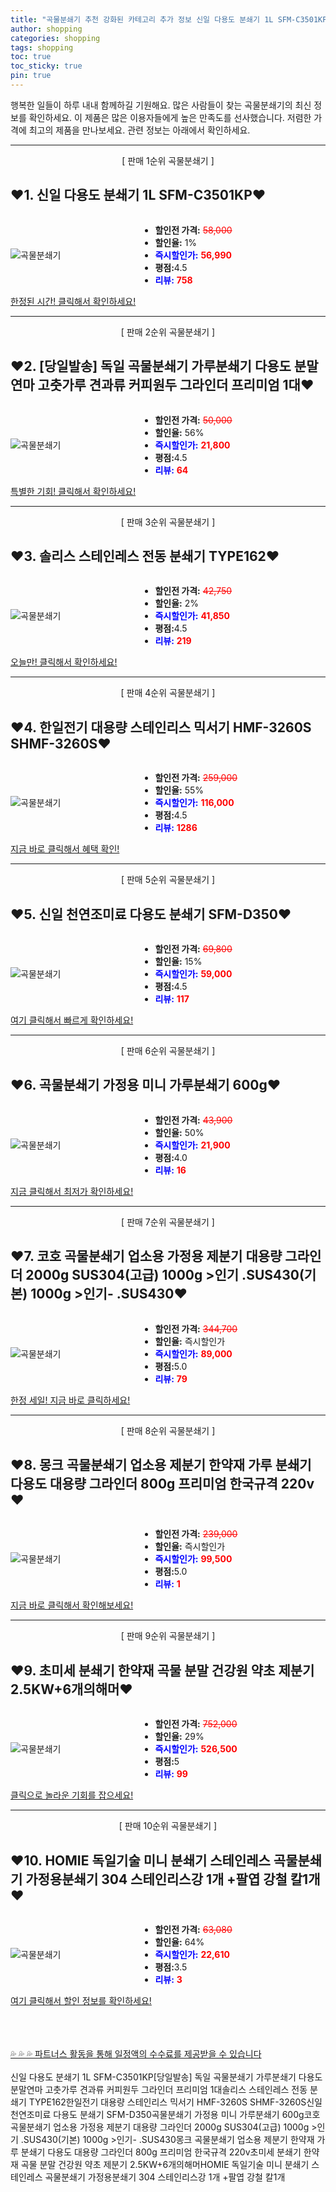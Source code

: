 ```yaml
---
title: "곡물분쇄기 추천 강화된 카테고리 추가 정보 신일 다용도 분쇄기 1L SFM-C3501KP"
author: shopping
categories: shopping
tags: shopping
toc: true
toc_sticky: true
pin: true
---
```

행복한 일들이 하루 내내 함께하길 기원해요. 많은 사람들이 찾는 곡물분쇄기의 최신 정보를 확인하세요. 이 제품은 많은 이용자들에게 높은 만족도를 선사했습니다. 저렴한 가격에 최고의 제품을 만나보세요. 관련 정보는 아래에서 확인하세요.

---
<p class="toplist" style="margin: 0 auto; display: block; width: fit-content;">[ 판매 1순위 곡물분쇄기 ]</p>

<h2><strong>❤️1. 신일 다용도 분쇄기 1L SFM-C3501KP❤️</strong></h2>

<div style="display: flex; align-items: center;">
    <div style="flex: 0.4;">
        <img src="https://thumbnail8.coupangcdn.com/thumbnails/remote/230x230ex/image/rs_quotation_api/jahmfdxg/65851133a95f4c3ebfa30fb788ad3075.jpg" alt="곡물분쇄기" style="max-width: 100%;">
    </div>
    <div style="flex: 0.6; margin-left: 10px;">
        <ul>
            <li><strong>할인전 가격:</strong> <del style="color: red;">58,000</del></li>
            <li><strong>할인율:</strong> 1%</li>
            <li><span style='color:blue'><strong>즉시할인가:</strong></span> <span style='color:red'><strong>56,990</strong></span></li>
            <li><strong>평점:</strong>4.5</li>
            <li><span style='color:blue'><strong>리뷰:</strong></span> <span style='color:red'><strong>758</strong></span></li>
        </ul>
    </div>
</div>
<div class="center">
    <a href="https://William4Davisa.github.io?lptag=AF9450613&subid=githubio&pageKey=7264196950&traceid=V0-153&itemId=18509873758&vendorItemId=78780080526" class="myButton">
        한정된 시간! 클릭해서 확인하세요!
    </a>
</div>


---
<p class="toplist" style="margin: 0 auto; display: block; width: fit-content;">[ 판매 2순위 곡물분쇄기 ]</p>

<h2><strong>❤️2. [당일발송] 독일 곡물분쇄기 가루분쇄기 다용도 분말연마 고춧가루 견과류 커피원두 그라인더 프리미엄 1대❤️</strong></h2>

<div style="display: flex; align-items: center;">
    <div style="flex: 0.4;">
        <img src="https://thumbnail8.coupangcdn.com/thumbnails/remote/230x230ex/image/vendor_inventory/48d2/8aa65a0b74c0f0867b26ef28c311d7680585d502bd3c7ce76698bda99f27.png" alt="곡물분쇄기" style="max-width: 100%;">
    </div>
    <div style="flex: 0.6; margin-left: 10px;">
        <ul>
            <li><strong>할인전 가격:</strong> <del style="color: red;">50,000</del></li>
            <li><strong>할인율:</strong> 56%</li>
            <li><span style='color:blue'><strong>즉시할인가:</strong></span> <span style='color:red'><strong>21,800</strong></span></li>
            <li><strong>평점:</strong>4.5</li>
            <li><span style='color:blue'><strong>리뷰:</strong></span> <span style='color:red'><strong>64</strong></span></li>
        </ul>
    </div>
</div>
<div class="center">
    <a href="https://William4Davisa.github.io?lptag=AF9450613&subid=githubio&pageKey=7961636566&traceid=V0-153&itemId=22012819167&vendorItemId=89060228091" class="myButton">
        특별한 기회! 클릭해서 확인하세요!
    </a>
</div>


---
<p class="toplist" style="margin: 0 auto; display: block; width: fit-content;">[ 판매 3순위 곡물분쇄기 ]</p>

<h2><strong>❤️3. 솔리스 스테인레스 전동 분쇄기 TYPE162❤️</strong></h2>

<div style="display: flex; align-items: center;">
    <div style="flex: 0.4;">
        <img src="https://thumbnail10.coupangcdn.com/thumbnails/remote/230x230ex/image/rs_quotation_api/azjmeqre/4ba20b314fa843fcaccdb8819755fe3a.jpg" alt="곡물분쇄기" style="max-width: 100%;">
    </div>
    <div style="flex: 0.6; margin-left: 10px;">
        <ul>
            <li><strong>할인전 가격:</strong> <del style="color: red;">42,750</del></li>
            <li><strong>할인율:</strong> 2%</li>
            <li><span style='color:blue'><strong>즉시할인가:</strong></span> <span style='color:red'><strong>41,850</strong></span></li>
            <li><strong>평점:</strong>4.5</li>
            <li><span style='color:blue'><strong>리뷰:</strong></span> <span style='color:red'><strong>219</strong></span></li>
        </ul>
    </div>
</div>
<div class="center">
    <a href="https://William4Davisa.github.io?lptag=AF9450613&subid=githubio&pageKey=5493067208&traceid=V0-153&itemId=8511089387&vendorItemId=78157434756" class="myButton">
        오늘만! 클릭해서 확인하세요!
    </a>
</div>


---
<p class="toplist" style="margin: 0 auto; display: block; width: fit-content;">[ 판매 4순위 곡물분쇄기 ]</p>

<h2><strong>❤️4. 한일전기 대용량 스테인리스 믹서기 HMF-3260S SHMF-3260S❤️</strong></h2>

<div style="display: flex; align-items: center;">
    <div style="flex: 0.4;">
        <img src="https://thumbnail6.coupangcdn.com/thumbnails/remote/230x230ex/image/vendor_inventory/84b8/b5b017826804fdc51ae2d2fb437c9ab0033f2a062be4314e8960f1332bf0.jpg" alt="곡물분쇄기" style="max-width: 100%;">
    </div>
    <div style="flex: 0.6; margin-left: 10px;">
        <ul>
            <li><strong>할인전 가격:</strong> <del style="color: red;">259,000</del></li>
            <li><strong>할인율:</strong> 55%</li>
            <li><span style='color:blue'><strong>즉시할인가:</strong></span> <span style='color:red'><strong>116,000</strong></span></li>
            <li><strong>평점:</strong>4.5</li>
            <li><span style='color:blue'><strong>리뷰:</strong></span> <span style='color:red'><strong>1286</strong></span></li>
        </ul>
    </div>
</div>
<div class="center">
    <a href="https://William4Davisa.github.io?lptag=AF9450613&subid=githubio&pageKey=6779693360&traceid=V0-153&itemId=15938965762&vendorItemId=88686323308" class="myButton">
        지금 바로 클릭해서 혜택 확인!
    </a>
</div>


---
<p class="toplist" style="margin: 0 auto; display: block; width: fit-content;">[ 판매 5순위 곡물분쇄기 ]</p>

<h2><strong>❤️5. 신일 천연조미료 다용도 분쇄기 SFM-D350❤️</strong></h2>

<div style="display: flex; align-items: center;">
    <div style="flex: 0.4;">
        <img src="https://thumbnail8.coupangcdn.com/thumbnails/remote/230x230ex/image/vendor_inventory/72a7/49985848189e7a2d3e87715415a895131a4125082ff89294b909fc177b22.jpg" alt="곡물분쇄기" style="max-width: 100%;">
    </div>
    <div style="flex: 0.6; margin-left: 10px;">
        <ul>
            <li><strong>할인전 가격:</strong> <del style="color: red;">69,800</del></li>
            <li><strong>할인율:</strong> 15%</li>
            <li><span style='color:blue'><strong>즉시할인가:</strong></span> <span style='color:red'><strong>59,000</strong></span></li>
            <li><strong>평점:</strong>4.5</li>
            <li><span style='color:blue'><strong>리뷰:</strong></span> <span style='color:red'><strong>117</strong></span></li>
        </ul>
    </div>
</div>
<div class="center">
    <a href="https://William4Davisa.github.io?lptag=AF9450613&subid=githubio&pageKey=6199054014&traceid=V0-153&itemId=12288190538&vendorItemId=81779578135" class="myButton">
        여기 클릭해서 빠르게 확인하세요!
    </a>
</div>


---
<p class="toplist" style="margin: 0 auto; display: block; width: fit-content;">[ 판매 6순위 곡물분쇄기 ]</p>

<h2><strong>❤️6. 곡물분쇄기 가정용 미니 가루분쇄기 600g❤️</strong></h2>

<div style="display: flex; align-items: center;">
    <div style="flex: 0.4;">
        <img src="https://thumbnail6.coupangcdn.com/thumbnails/remote/230x230ex/image/vendor_inventory/39fc/0ac020c6f35d5857fac6be169d2a4fd4538c85c33e336fbed5424c13004c.png" alt="곡물분쇄기" style="max-width: 100%;">
    </div>
    <div style="flex: 0.6; margin-left: 10px;">
        <ul>
            <li><strong>할인전 가격:</strong> <del style="color: red;">43,900</del></li>
            <li><strong>할인율:</strong> 50%</li>
            <li><span style='color:blue'><strong>즉시할인가:</strong></span> <span style='color:red'><strong>21,900</strong></span></li>
            <li><strong>평점:</strong>4.0</li>
            <li><span style='color:blue'><strong>리뷰:</strong></span> <span style='color:red'><strong>16</strong></span></li>
        </ul>
    </div>
</div>
<div class="center">
    <a href="https://William4Davisa.github.io?lptag=AF9450613&subid=githubio&pageKey=7765594410&traceid=V0-153&itemId=20951528972&vendorItemId=88017490375" class="myButton">
        지금 클릭해서 최저가 확인하세요!
    </a>
</div>


---
<p class="toplist" style="margin: 0 auto; display: block; width: fit-content;">[ 판매 7순위 곡물분쇄기 ]</p>

<h2><strong>❤️7. 코호 곡물분쇄기 업소용 가정용 제분기 대용량 그라인더 2000g SUS304(고급) 1000g >인기 .SUS430(기본) 1000g >인기- .SUS430❤️</strong></h2>

<div style="display: flex; align-items: center;">
    <div style="flex: 0.4;">
        <img src="https://thumbnail9.coupangcdn.com/thumbnails/remote/230x230ex/image/vendor_inventory/c61e/82425f2bd54f649a278cc761b989925ebce683775d8759ce04dca6bbdb04.png" alt="곡물분쇄기" style="max-width: 100%;">
    </div>
    <div style="flex: 0.6; margin-left: 10px;">
        <ul>
            <li><strong>할인전 가격:</strong> <del style="color: red;">344,700</del></li>
            <li><strong>할인율:</strong> 즉시할인가</li>
            <li><span style='color:blue'><strong>즉시할인가:</strong></span> <span style='color:red'><strong>89,000</strong></span></li>
            <li><strong>평점:</strong>5.0</li>
            <li><span style='color:blue'><strong>리뷰:</strong></span> <span style='color:red'><strong>79</strong></span></li>
        </ul>
    </div>
</div>
<div class="center">
    <a href="https://William4Davisa.github.io?lptag=AF9450613&subid=githubio&pageKey=7895520637&traceid=V0-153&itemId=21626050992&vendorItemId=88768746191" class="myButton">
        한정 세일! 지금 바로 클릭하세요!
    </a>
</div>


---
<p class="toplist" style="margin: 0 auto; display: block; width: fit-content;">[ 판매 8순위 곡물분쇄기 ]</p>

<h2><strong>❤️8. 몽크 곡물분쇄기 업소용 제분기 한약재 가루 분쇄기 다용도 대용량 그라인더 800g 프리미엄 한국규격 220v❤️</strong></h2>

<div style="display: flex; align-items: center;">
    <div style="flex: 0.4;">
        <img src="https://thumbnail7.coupangcdn.com/thumbnails/remote/230x230ex/image/vendor_inventory/16e9/dabe8a1b8ae15dac4b67797a9b9a3b84e58030f991e3f4004843d976a8e7.png" alt="곡물분쇄기" style="max-width: 100%;">
    </div>
    <div style="flex: 0.6; margin-left: 10px;">
        <ul>
            <li><strong>할인전 가격:</strong> <del style="color: red;">239,000</del></li>
            <li><strong>할인율:</strong> 즉시할인가</li>
            <li><span style='color:blue'><strong>즉시할인가:</strong></span> <span style='color:red'><strong>99,500</strong></span></li>
            <li><strong>평점:</strong>5.0</li>
            <li><span style='color:blue'><strong>리뷰:</strong></span> <span style='color:red'><strong>1</strong></span></li>
        </ul>
    </div>
</div>
<div class="center">
    <a href="https://William4Davisa.github.io?lptag=AF9450613&subid=githubio&pageKey=8202481745&traceid=V0-153&itemId=23517796320&vendorItemId=90544172135" class="myButton">
        지금 바로 클릭해서 확인해보세요!
    </a>
</div>


---
<p class="toplist" style="margin: 0 auto; display: block; width: fit-content;">[ 판매 9순위 곡물분쇄기 ]</p>

<h2><strong>❤️9. 초미세 분쇄기 한약재 곡물 분말 건강원 약초 제분기 2.5KW+6개의해머❤️</strong></h2>

<div style="display: flex; align-items: center;">
    <div style="flex: 0.4;">
        <img src="https://thumbnail9.coupangcdn.com/thumbnails/remote/230x230ex/image/vendor_inventory/6b93/d9b6ba2ce1fbaaf68b8dfdfd38c7fbed758dc948aaf902e2cd6a79089160.png" alt="곡물분쇄기" style="max-width: 100%;">
    </div>
    <div style="flex: 0.6; margin-left: 10px;">
        <ul>
            <li><strong>할인전 가격:</strong> <del style="color: red;">752,000</del></li>
            <li><strong>할인율:</strong> 29%</li>
            <li><span style='color:blue'><strong>즉시할인가:</strong></span> <span style='color:red'><strong>526,500</strong></span></li>
            <li><strong>평점:</strong>5</li>
            <li><span style='color:blue'><strong>리뷰:</strong></span> <span style='color:red'><strong>99</strong></span></li>
        </ul>
    </div>
</div>
<div class="center">
    <a href="https://William4Davisa.github.io?lptag=AF9450613&subid=githubio&pageKey=7367987049&traceid=V0-153&itemId=18999043179&vendorItemId=86124086162" class="myButton">
        클릭으로 놀라운 기회를 잡으세요!
    </a>
</div>


---
<p class="toplist" style="margin: 0 auto; display: block; width: fit-content;">[ 판매 10순위 곡물분쇄기 ]</p>

<h2><strong>❤️10. HOMIE 독일기술 미니 분쇄기 스테인레스 곡물분쇄기 가정용분쇄기 304 스테인리스강 1개 +팔엽 강철 칼1개❤️</strong></h2>

<div style="display: flex; align-items: center;">
    <div style="flex: 0.4;">
        <img src="https://thumbnail9.coupangcdn.com/thumbnails/remote/230x230ex/image/vendor_inventory/7788/55336ac5939c0960e0cf0dbe3f65668fdcb038c4cdee9bd0c018053d591a.jpeg" alt="곡물분쇄기" style="max-width: 100%;">
    </div>
    <div style="flex: 0.6; margin-left: 10px;">
        <ul>
            <li><strong>할인전 가격:</strong> <del style="color: red;">63,080</del></li>
            <li><strong>할인율:</strong> 64%</li>
            <li><span style='color:blue'><strong>즉시할인가:</strong></span> <span style='color:red'><strong>22,610</strong></span></li>
            <li><strong>평점:</strong>3.5</li>
            <li><span style='color:blue'><strong>리뷰:</strong></span> <span style='color:red'><strong>3</strong></span></li>
        </ul>
    </div>
</div>
<div class="center">
    <a href="https://William4Davisa.github.io?lptag=AF9450613&subid=githubio&pageKey=7765656767&traceid=V0-153&itemId=20951814247&vendorItemId=90776224074" class="myButton">
        여기 클릭해서 할인 정보를 확인하세요!
    </a>
</div>

<br><br><br>[💦 💦 💦 파트너스 활동을 통해 일정액의 수수료를 제공받을 수 있습니다](https://link.coupang.com/a/bcpT2c)<br><br>신일 다용도 분쇄기 1L SFM-C3501KP[당일발송] 독일 곡물분쇄기 가루분쇄기 다용도 분말연마 고춧가루 견과류 커피원두 그라인더 프리미엄 1대솔리스 스테인레스 전동 분쇄기 TYPE162한일전기 대용량 스테인리스 믹서기 HMF-3260S SHMF-3260S신일 천연조미료 다용도 분쇄기 SFM-D350곡물분쇄기 가정용 미니 가루분쇄기 600g코호 곡물분쇄기 업소용 가정용 제분기 대용량 그라인더 2000g SUS304(고급) 1000g >인기 .SUS430(기본) 1000g >인기- .SUS430몽크 곡물분쇄기 업소용 제분기 한약재 가루 분쇄기 다용도 대용량 그라인더 800g 프리미엄 한국규격 220v초미세 분쇄기 한약재 곡물 분말 건강원 약초 제분기 2.5KW+6개의해머HOMIE 독일기술 미니 분쇄기 스테인레스 곡물분쇄기 가정용분쇄기 304 스테인리스강 1개 +팔엽 강철 칼1개